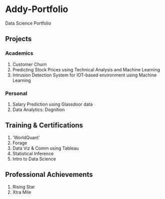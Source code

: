 # Addy-Portfolio
Data Science Portfolio

## Projects

### Academics

1. Customer Churn
2. Predicting Stock Prices using Technical Analysis and Machine Learning
3. Intrusion Detection System for IOT-based environment using Machine Learning

### Personal

1. Salary Prediction using Glassdoor data
2. Data Analytics: Dognition

## Training & Certifications

1. 'WorldQuant'
2. Forage
3. Data Viz & Comm using Tableau
4. Statistical Inference
5. Intro to Data Science

## Professional Achievements

1. Rising Star 
2. Xtra Mile
